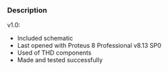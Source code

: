 ### Description

v1.0:
- Included schematic
- Last opened with Proteus 8 Professional v8.13 SP0
- Used of THD components
- Made and tested successfully 